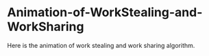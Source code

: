 # Animation-of-WorkStealing-and-WorkSharing

Here is the animation of work stealing and work sharing algorithm.
